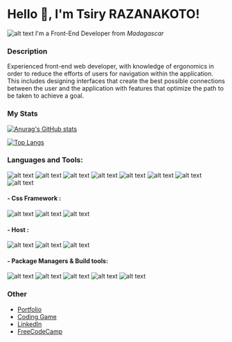   # Hello 👋, I'm Tsiry RAZANAKOTO!  
  
![alt text](https://github.com/tsiryjl/tsiryjl/blob/master/imgBackground.png?raw=true)
 I'm a Front-End Developer from *Madagascar*
 
### Description
Experienced front-end web developer, with knowledge of ergonomics in order to reduce the efforts of users for navigation within the application. This includes designing interfaces that create the best possible connections between the user and the application with features that optimize the path to be taken to achieve a goal.
 
### My Stats
[![Anurag's GitHub stats](https://github-readme-stats.vercel.app/api?username=tsiryjl&show_icons=true&theme=radical)](https://github.com/tsiryjl)

[![Top Langs](https://github-readme-stats.vercel.app/api/top-langs/?username=tsiryjl&theme=radical&layout=compact)](https://github.com/tsiryjl)

### Languages and Tools: <br>
![alt text](https://img.shields.io/badge/HTML5-E34F26?style=for-the-badge&logo=html5&logoColor=white) ![alt text](https://img.shields.io/badge/CSS3-1572B6?style=for-the-badge&logo=css3&logoColor=white) 
![alt text](https://img.shields.io/badge/javascript-24292e?style=for-the-badge&logo=javascript&logoColor=yellow) 
![alt text](https://img.shields.io/badge/typescript-dedede?style=for-the-badge&logo=typescript&logoColor=17b1b1) 
![alt text](https://img.shields.io/badge/Sass-CC6699?style=for-the-badge&logo=sass&logoColor=white) ![alt text](https://img.shields.io/badge/Ruby-CC342D?style=for-the-badge&logo=ruby&logoColor=white) 
![alt text](https://img.shields.io/badge/Vue.js-35495E?style=for-the-badge&logo=vue.js&logoColor=4FC08D) 
 ![alt text](https://img.shields.io/badge/Ruby_on_Rails-CC0000?style=for-the-badge&logo=ruby-on-rails&logoColor=white) 

#### - Css Framework : 
![alt text](https://img.shields.io/badge/Bootstrap-563D7C?style=for-the-badge&logo=bootstrap&logoColor=white)
![alt text](https://img.shields.io/badge/tailwind_CSS-38B2AC?style=for-the-badge&logo=tailwind-css&logoColor=white) 
![alt text](https://img.shields.io/badge/materialize_css-eb7077?style=for-the-badge&logo=materializecss&logoColor=white) 

#### - Host :
![alt text](https://img.shields.io/badge/Heroku-430098?style=for-the-badge&logo=heroku&logoColor=white)
![alt text](https://img.shields.io/badge/Netlify-00C7B7?style=for-the-badge&logo=netlify&logoColor=white) 
![alt text](https://img.shields.io/badge/github-24292e?style=for-the-badge&logo=github&logoColor=white)

#### - Package Managers & Build tools:
![alt text](https://img.shields.io/badge/yarn-211748?style=for-the-badge&logo=yarn&logoColor=white)
![alt text](https://img.shields.io/badge/npm-820000?style=for-the-badge&logo=npm&logoColor=white)
![alt text](https://img.shields.io/badge/webpack-0ec0d2?style=for-the-badge&logo=webpack&logoColor=white)
![alt text](https://img.shields.io/badge/gulp-CC0000?style=for-the-badge&logo=gulp&logoColor=white)
![alt text](https://img.shields.io/badge/RubyGem-CC0000?style=for-the-badge&logo=ruby&logoColor=white)

### Other
- [Portfolio](https://tsiryjl.netlify.app)<br>
- [Coding Game](https://www.codingame.com/profile/6b98548ed6dd867d1845e862329435395346463)<br>
- [LinkedIn](https://www.linkedin.com/in/tsiry-razanakoto-b035a9170/)<br>
- [FreeCodeCamp](https://www.freecodecamp.org/fccbc221c45-ab89-440c-92c3-285305c898e2)
